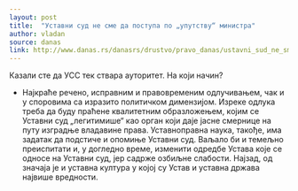 ```yaml
---
layout: post
title:  "Уставни суд не сме да поступа по „упутству“ министра"
author: vladan
source: danas
link: http://www.danas.rs/danasrs/drustvo/pravo_danas/ustavni_sud_ne_sme_da_postupa_po_uputstvu_ministra_.1118.html?news_id=284568
---
```


Казали сте да УСС тек ствара ауторитет. На који начин?
- Најкраће речено, исправним и правовременим одлучивањем, чак и у споровима са изразито политичком димензијом. Изреке одлука треба да буду праћене квалитетним образложењем, којим се Уставни суд „легитимише“ као орган који даје јасне смернице на путу изградње владавине права. Уставноправна наука, такође, има задатак да подстиче и опомиње Уставни суд. Ваљало би и темељно преиспитати и, у догледно време, изменити одредбе Устава које се односе на Уставни суд, јер садрже озбиљне слабости. Најзад, од значаја је и уставна култура у којој су Устав и уставна држава највише вредности.
